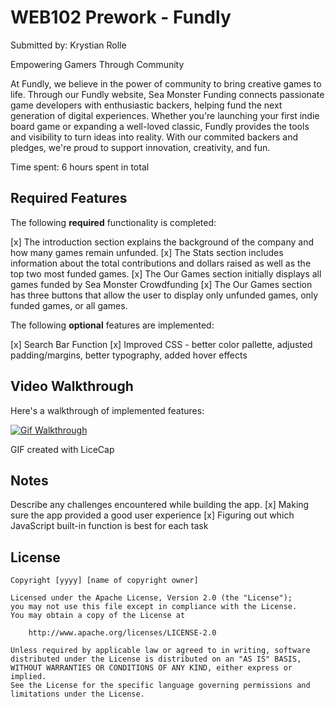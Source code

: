 # WEB102 Prework - Fundly

Submitted by: Krystian Rolle

Empowering Gamers Through Community

At Fundly, we believe in the power of community to bring creative games to life. Through our Fundly website, Sea Monster Funding connects passionate game developers with enthusiastic backers, 
helping fund the next generation of digital experiences. Whether you're launching your first indie board game or expanding a well-loved classic, Fundly provides the tools and visibility to turn ideas into reality. With our commited backers and pledges, we're proud to support innovation, creativity, and fun.

Time spent: 6 hours spent in total

## Required Features

The following **required** functionality is completed:

[x]  The introduction section explains the background of the company and how many games remain unfunded.
[x]  The Stats section includes information about the total contributions and dollars raised as well as the top two most funded games.
[x]  The Our Games section initially displays all games funded by Sea Monster Crowdfunding
[x]  The Our Games section has three buttons that allow the user to display only unfunded games, only funded games, or all games.

The following **optional** features are implemented:

[x] Search Bar Function
[x] Improved CSS  - better color pallette, adjusted padding/margins, better typography, added hover effects

## Video Walkthrough

Here's a walkthrough of implemented features:

[<img src='https://github.com/KrystaAlex/FundlyGif/blob/main/Web%20102%20Prework.gif?raw=true' title='Gif Walkthrough' width='' alt='Gif Walkthrough' />
](https://github.com/KrystaAlex/FundlyGif/blob/main/Web%20102%20Prework.gif)

GIF created with LiceCap

## Notes

Describe any challenges encountered while building the app.
[x] Making sure the app provided a good user experience
[x] Figuring out which JavaScript built-in function is best for each task 

## License

    Copyright [yyyy] [name of copyright owner]

    Licensed under the Apache License, Version 2.0 (the "License");
    you may not use this file except in compliance with the License.
    You may obtain a copy of the License at

        http://www.apache.org/licenses/LICENSE-2.0

    Unless required by applicable law or agreed to in writing, software
    distributed under the License is distributed on an "AS IS" BASIS,
    WITHOUT WARRANTIES OR CONDITIONS OF ANY KIND, either express or implied.
    See the License for the specific language governing permissions and
    limitations under the License.
